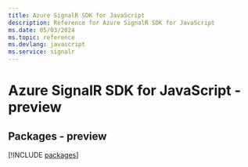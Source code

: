 ```yaml
---
title: Azure SignalR SDK for JavaScript
description: Reference for Azure SignalR SDK for JavaScript
ms.date: 05/03/2024
ms.topic: reference
ms.devlang: javascript
ms.service: signalr
---
```

# Azure SignalR SDK for JavaScript - preview
## Packages - preview
[!INCLUDE [packages](signalr-index.md)]